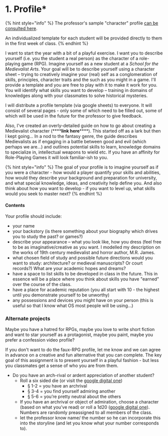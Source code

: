 # 1. Profile\*

{% hint style="info" %}
The professor's sample "character" profile [can be consulted here](https://docs.google.com/spreadsheets/d/1BTav0xNTGFqYl175jV3GUcnK36Jb9HE\_xdcQqRlq\_xc/edit?usp=sharing).

An individualized template for each student will be provided directly to them in the first week of class.
{% endhint %}

I want to start the year with a bit of a playful exercise. I want you to describe yourself (i.e. you the student a real person) as the character of a role-playing game (RPG). Imagine yourself as a new student at a _School for the Medievalist Arts_. Your goal will be to describe yourself using a character sheet – trying to creatively imagine your (real) self as a conglomeration of skills, principles, character traits and the such as you might in a game. I'll provide a template and you are free to play with it to make it work for you. You will identify what skills you want to  develop – training in domains of knowledges along with your classmates to solve historical mysteries.&#x20;

I will distribute a profile template (via google sheets) to everyone. It will consist of several pages - only some of which need to be filled out, some of which will be used in the future for the professor to give feedback.&#x20;

Also, I've created an overly-detailed guide on how to go about creating a Medievalist character (\*\*\*\***link here**\*\*\*\*). This started off as a lark but then I kept going... In a nod to the fantasy genre, the guide describes Medievalists as if engaging in a battle between good and evil (which perhaps we are...) and outlines potential skills to learn, knowledge domains to specialize in, intellectual weapons to wield etc. If you have an affinity for Role-Playing Games it will look familiar-ish to you.&#x20;

{% hint style="info" %}
The goal of your profile is to imagine yourself as if you were a character - how would a player quantify your skills and abilities, how would they describe your background and preparation for university, and what special knowledge, ideas, and creativity help define you. And also think about how you want to develop - if you want to level up, what skills would you seek to master next?
{% endhint %}

#### Contents

Your  profile should include:

* your name
* your backstory (is there something about your biography which drives you to study the past? or games?)
* describe your  appearance – what you look like, how you dress (feel free to be as imaginative/creative as you want. I modelled my description on the works of 19th century medievalist and horror author, M.R. James.&#x20;
* what chosen field of study and possible future directions would you want to study: architecture? or medieval manuscripts? Or court records?) What are your academic hopes and dreams?
* have a space to list skills to be developed in class in the future. This in essence will be a place where you think about skills you have "earned" over the course of the class.&#x20;
* have a place for academic reputation (you all start with 10 - the highest until you demonstrate yourself to be unworthy)
* any possessions and devices you might have on your person (this is useful so that I know what OS most people will be using...)

### Alternate projects

Maybe you have a hatred for RPGs, maybe you love to write short fiction and want to star yourself as a protagonist, maybe you paint, maybe you prefer a confession video profile?

If you don't want to do the faux-RPG profile, let me know and we can agree in advance on a creative and fun alternative that you can complete. The key goal of this assignment is to present yourself in a playful fashion - but less you classmates get a sense of who you are from them.&#x20;



* Do you have an arch-rival or ardent appreciation of another student?&#x20;
  * Roll a six sided die (or visit the [google digital one](https://www.google.com/search?q=dice+roller))
    * §  1-2 = you have an archrival
    * §  3-4 = you find yourself admiring another
    * §  5-6 = you’re pretty neutral about the others
  * If you have an archrival or object of admiration, choose a character (based on what you’ve read) or roll a 1d20 ([google digital one](https://www.google.com/search?q=dice+roller)). Numbers are randomly preassigned to all members of the class.
  * let the professor know name/ the number so he can incorporate this into the storyline (and let you know what your number corresponds to).
